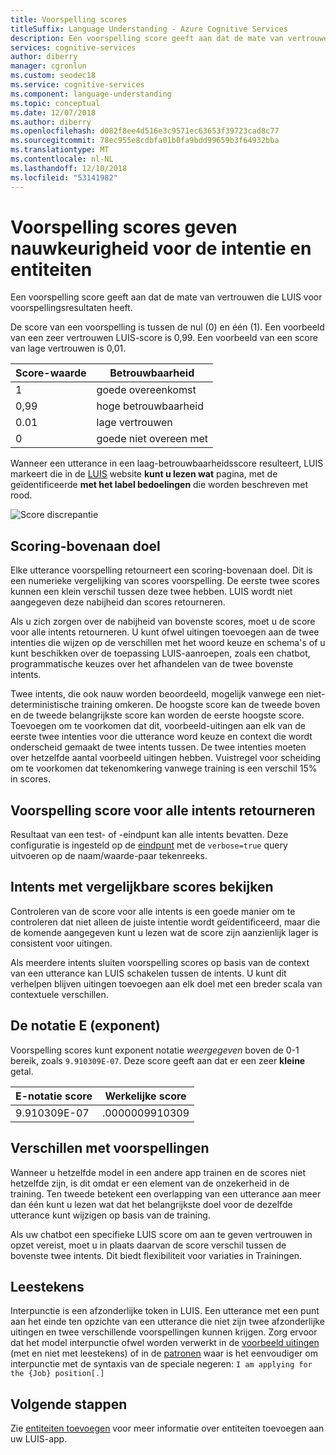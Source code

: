 ```yaml
---
title: Voorspelling scores
titleSuffix: Language Understanding - Azure Cognitive Services
description: Een voorspelling score geeft aan dat de mate van vertrouwen die LUIS voor voorspellingsresultaten heeft.
services: cognitive-services
author: diberry
manager: cgronlun
ms.custom: seodec18
ms.service: cognitive-services
ms.component: language-understanding
ms.topic: conceptual
ms.date: 12/07/2018
ms.author: diberry
ms.openlocfilehash: d082f8ee4d516e3c9571ec63653f39723cad8c77
ms.sourcegitcommit: 78ec955e8cdbfa01b0fa9bdd99659b3f64932bba
ms.translationtype: MT
ms.contentlocale: nl-NL
ms.lasthandoff: 12/10/2018
ms.locfileid: "53141982"
---
```

# <a name="prediction-scores-indicate-prediction-accuracy-for-intent-and-entities"></a>Voorspelling scores geven nauwkeurigheid voor de intentie en entiteiten
Een voorspelling score geeft aan dat de mate van vertrouwen die LUIS voor voorspellingsresultaten heeft. 

De score van een voorspelling is tussen de nul (0) en één (1). Een voorbeeld van een zeer vertrouwen LUIS-score is 0,99. Een voorbeeld van een score van lage vertrouwen is 0,01. 

|Score-waarde|Betrouwbaarheid|
|--|--|
|1|goede overeenkomst|
|0,99|hoge betrouwbaarheid|
|0.01|lage vertrouwen|
|0|goede niet overeen met|

Wanneer een utterance in een laag-betrouwbaarheidsscore resulteert, LUIS markeert die in de [LUIS](luis-reference-regions.md) website **kunt u lezen wat** pagina, met de geïdentificeerde **met het label bedoelingen** die worden beschreven met rood. 

![Score discrepantie](./media/luis-concept-score/score-discrepancy.png)

## <a name="top-scoring-intent"></a>Scoring-bovenaan doel
Elke utterance voorspelling retourneert een scoring-bovenaan doel. Dit is een numerieke vergelijking van scores voorspelling. De eerste twee scores kunnen een klein verschil tussen deze twee hebben. LUIS wordt niet aangegeven deze nabijheid dan scores retourneren.  

Als u zich zorgen over de nabijheid van bovenste scores, moet u de score voor alle intents retourneren. U kunt ofwel uitingen toevoegen aan de twee intenties die wijzen op de verschillen met het woord keuze en schema's of u kunt beschikken over de toepassing LUIS-aanroepen, zoals een chatbot, programmatische keuzes over het afhandelen van de twee bovenste intents. 

Twee intents, die ook nauw worden beoordeeld, mogelijk vanwege een niet-deterministische training omkeren. De hoogste score kan de tweede boven en de tweede belangrijkste score kan worden de eerste hoogste score. Toevoegen om te voorkomen dat dit, voorbeeld-uitingen aan elk van de eerste twee intenties voor die utterance word keuze en context die wordt onderscheid gemaakt de twee intents tussen. De twee intenties moeten over hetzelfde aantal voorbeeld uitingen hebben. Vuistregel voor scheiding om te voorkomen dat tekenomkering vanwege training is een verschil 15% in scores.

## <a name="return-prediction-score-for-all-intents"></a>Voorspelling score voor alle intents retourneren
Resultaat van een test- of -eindpunt kan alle intents bevatten. Deze configuratie is ingesteld op de [eindpunt](https://aka.ms/v1-endpoint-api-docs) met de `verbose=true` query uitvoeren op de naam/waarde-paar tekenreeks. 

## <a name="review-intents-with-similar-scores"></a>Intents met vergelijkbare scores bekijken
Controleren van de score voor alle intents is een goede manier om te controleren dat niet alleen de juiste intentie wordt geïdentificeerd, maar die de komende aangegeven kunt u lezen wat de score zijn aanzienlijk lager is consistent voor uitingen. 

Als meerdere intents sluiten voorspelling scores op basis van de context van een utterance kan LUIS schakelen tussen de intents. U kunt dit verhelpen blijven uitingen toevoegen aan elk doel met een breder scala van contextuele verschillen.   

## <a name="e-exponent-notation"></a>De notatie E (exponent)

Voorspelling scores kunt exponent notatie *weergegeven* boven de 0-1 bereik, zoals `9.910309E-07`. Deze score geeft aan dat er een zeer **kleine** getal.

|E-notatie score |Werkelijke score|
|--|--|
|9.910309E-07|.0000009910309|

## <a name="differences-with-predictions"></a>Verschillen met voorspellingen
Wanneer u hetzelfde model in een andere app trainen en de scores niet hetzelfde zijn, is dit omdat er een element van de onzekerheid in de training. Ten tweede betekent een overlapping van een utterance aan meer dan één kunt u lezen wat dat het belangrijkste doel voor de dezelfde utterance kunt wijzigen op basis van de training.

Als uw chatbot een specifieke LUIS score om aan te geven vertrouwen in opzet vereist, moet u in plaats daarvan de score verschil tussen de bovenste twee intents. Dit biedt flexibiliteit voor variaties in Trainingen. 

## <a name="punctuation"></a>Leestekens
Interpunctie is een afzonderlijke token in LUIS. Een utterance met een punt aan het einde ten opzichte van een utterance die niet zijn twee afzonderlijke uitingen en twee verschillende voorspellingen kunnen krijgen. Zorg ervoor dat het model interpunctie ofwel worden verwerkt in de [voorbeeld uitingen](luis-concept-utterance.md) (met en niet met leestekens) of in de [patronen](luis-concept-patterns.md) waar is het eenvoudiger om interpunctie met de syntaxis van de speciale negeren: `I am applying for the {Job} position[.]`

## <a name="next-steps"></a>Volgende stappen

Zie [entiteiten toevoegen](luis-how-to-add-entities.md) voor meer informatie over entiteiten toevoegen aan uw LUIS-app.
